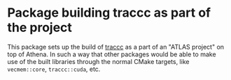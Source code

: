 # Package building traccc as part of the project

This package sets up the build of
[traccc](https://github.com/acts-project/traccc) as a part of an "ATLAS project"
on top of Athena. In such a way that other packages would be able to make use
of the built libraries through the normal CMake targets, like `vecmem::core`,
`traccc::cuda`, etc.
